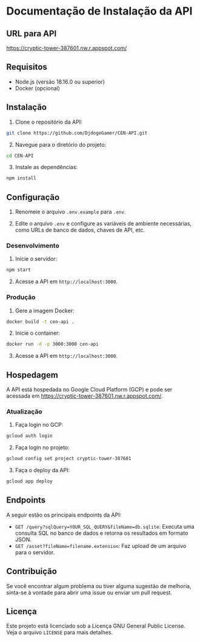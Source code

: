 # Documentação de Instalação da API

## URL para API

https://cryptic-tower-387601.nw.r.appspot.com/

## Requisitos

- Node.js (versão 18.16.0 ou superior)
- Docker (opcional)

## Instalação

1. Clone o repositório da API:

```bash
git clone https://github.com/DjdogeGamer/CEN-API.git
```

2. Navegue para o diretório do projeto:

```bash
cd CEN-API
```

3. Instale as dependências:

```bash
npm install
```

## Configuração

1. Renomeie o arquivo `.env.example` para `.env`.

2. Edite o arquivo `.env` e configure as variáveis de ambiente necessárias, como URLs de banco de dados, chaves de API,
   etc.

### Desenvolvimento

1. Inicie o servidor:

```bash
npm start
```

2. Acesse a API em `http://localhost:3000`.

### Produção

1. Gere a imagem Docker:

```bash
docker build -t cen-api .
```

2. Inicie o container:

```bash
docker run -d -p 3000:3000 cen-api
```

3. Acesse a API em `http://localhost:3000`.

## Hospedagem

A API está hospedada no Google Cloud Platform (GCP) e pode ser acessada em https://cryptic-tower-387601.nw.r.appspot.com/.

### Atualização

1. Faça login no GCP:

```bash
gcloud auth login
```

2. Faça login no projeto:

```bash
gcloud config set project cryptic-tower-387601
```

3. Faça o deploy da API:

```bash
gcloud app deploy
```

## Endpoints

A seguir estão os principais endpoints da API:

- `GET /query?sqlQuery=YOUR_SQL_QUERY&fileName=db.sqlite`: Executa uma consulta SQL no banco de dados e retorna os
  resultados em formato JSON.
- `GET /asset?fileName=filename.extension`: Faz upload de um arquivo para o servidor.

## Contribuição

Se você encontrar algum problema ou tiver alguma sugestão de melhoria, sinta-se à vontade para abrir uma issue ou enviar
um pull request.

## Licença

Este projeto está licenciado sob a Licença GNU General Public License. Veja o arquivo `LICENSE` para mais detalhes.
